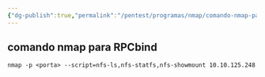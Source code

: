 ```yaml
---
{"dg-publish":true,"permalink":"/pentest/programas/nmap/comando-nmap-para-rp-cbind/","noteIcon":""}
---
```


## comando nmap para RPCbind
```shell
nmap -p <porta> --script=nfs-ls,nfs-statfs,nfs-showmount 10.10.125.248
```